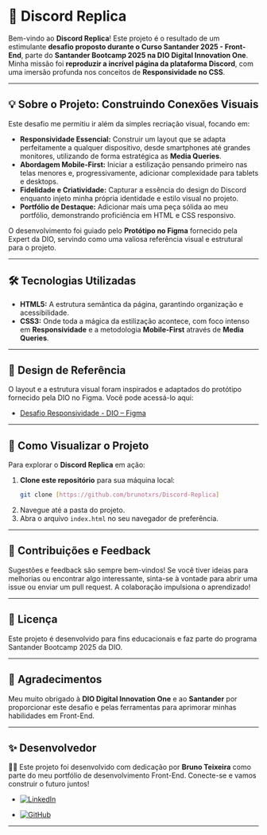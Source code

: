 # 💬 Discord Replica

Bem-vindo ao **Discord Replica**\! Este projeto é o resultado de um estimulante **desafio proposto durante o Curso Santander 2025 - Front-End**, parte do **Santander Bootcamp 2025 na DIO Digital Innovation One**. Minha missão foi **reproduzir a incrível página da plataforma Discord**, com uma imersão profunda nos conceitos de **Responsividade no CSS**.

-----

## 💡 Sobre o Projeto: Construindo Conexões Visuais

Este desafio me permitiu ir além da simples recriação visual, focando em:

  * **Responsividade Essencial:** Construir um layout que se adapta perfeitamente a qualquer dispositivo, desde smartphones até grandes monitores, utilizando de forma estratégica as **Media Queries**.
  * **Abordagem Mobile-First:** Iniciar a estilização pensando primeiro nas telas menores e, progressivamente, adicionar complexidade para tablets e desktops.
  * **Fidelidade e Criatividade:** Capturar a essência do design do Discord enquanto injeto minha própria identidade e estilo visual no projeto.
  * **Portfólio de Destaque:** Adicionar mais uma peça sólida ao meu portfólio, demonstrando proficiência em HTML e CSS responsivo.

O desenvolvimento foi guiado pelo **Protótipo no Figma** fornecido pela Expert da DIO, servindo como uma valiosa referência visual e estrutural para o projeto.

-----

## 🛠️ Tecnologias Utilizadas

  * **HTML5:** A estrutura semântica da página, garantindo organização e acessibilidade.
  * **CSS3:** Onde toda a mágica da estilização acontece, com foco intenso em **Responsividade** e a metodologia **Mobile-First** através de **Media Queries**.

-----

## 🎨 Design de Referência

O layout e a estrutura visual foram inspirados e adaptados do protótipo fornecido pela DIO no Figma. Você pode acessá-lo aqui:

  * [Desafio Responsividade - DIO – Figma](https://www.google.com/search?q=https://www.figma.com/community/file/1029140409890289139/desafio-de-responsividade)

-----

## 🚀 Como Visualizar o Projeto

Para explorar o **Discord Replica** em ação:

1.  **Clone este repositório** para sua máquina local:
    ```bash
    git clone [https://github.com/brunotxrs/Discord-Replica]
    ```
2.  Navegue até a pasta do projeto.
3.  Abra o arquivo `index.html` no seu navegador de preferência.

-----

## 🤝 Contribuições e Feedback

Sugestões e feedback são sempre bem-vindos\! Se você tiver ideias para melhorias ou encontrar algo interessante, sinta-se à vontade para abrir uma issue ou enviar um pull request. A colaboração impulsiona o aprendizado\!

-----

## 📄 Licença

Este projeto é desenvolvido para fins educacionais e faz parte do programa Santander Bootcamp 2025 da DIO.

-----

## 🙏 Agradecimentos

Meu muito obrigado à **DIO Digital Innovation One** e ao **Santander** por proporcionar este desafio e pelas ferramentas para aprimorar minhas habilidades em Front-End.

-----

## ✨ Desenvolvedor

👨‍💻 Este projeto foi desenvolvido com dedicação por **Bruno Teixeira** como parte do meu portfólio de desenvolvimento Front-End. Conecte-se e vamos construir o futuro juntos\!

- [![LinkedIn](https://custom-icon-badges.demolab.com/badge/LinkedIn-0A66C2?logo=linkedin-white&logoColor=fff)](https://www.linkedin.com/in/brunotxrs/)

- [![GitHub](https://img.shields.io/badge/GitHub-%23121011.svg?logo=github&logoColor=white)](https://github.com/brunotxrs)

-----
